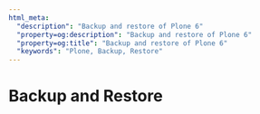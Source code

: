 ```yaml
---
html_meta:
  "description": "Backup and restore of Plone 6"
  "property=og:description": "Backup and restore of Plone 6"
  "property=og:title": "Backup and restore of Plone 6"
  "keywords": "Plone, Backup, Restore"
---
```




# Backup and Restore

